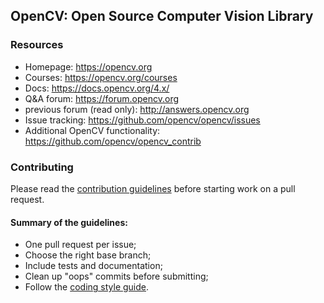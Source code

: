 ## OpenCV: Open Source Computer Vision Library

### Resources

* Homepage: <https://opencv.org>
* Courses: <https://opencv.org/courses>
* Docs: <https://docs.opencv.org/4.x/>
* Q&A forum: <https://forum.opencv.org>
* previous forum (read only): <http://answers.opencv.org>
* Issue tracking: <https://github.com/opencv/opencv/issues>
* Additional OpenCV functionality: <https://github.com/opencv/opencv_contrib> 


### Contributing

Please read the [contribution guidelines](https://github.com/opencv/opencv/wiki/How_to_contribute) before starting work on a pull request.

#### Summary of the guidelines:

* One pull request per issue;
* Choose the right base branch;
* Include tests and documentation;
* Clean up "oops" commits before submitting;
* Follow the [coding style guide](https://github.com/opencv/opencv/wiki/Coding_Style_Guide).
